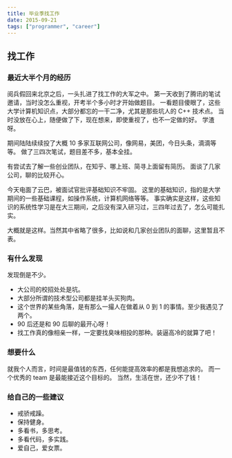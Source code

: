 ```yaml
---
title: 毕业季找工作
date: 2015-09-21
tags: ["programmer", "career"]
---
```


## 找工作

### 最近大半个月的经历

阅兵假回来北京之后，一头扎进了找工作的大军之中。
第一天收到了腾讯的笔试邀请，当时没怎么重视，开考半个多小时才开始做题目。
一看题目傻眼了，这些大学计算机知识点，大部分都忘的一干二净，尤其是那些坑人的 C++ 技术点。
当时没放在心上，随便做了下，现在想来，即使重视了，也不一定做的好。
学渣呀。

期间陆陆续续投了大概 10 多家互联网公司，像网易，美团，今日头条，滴滴等等。
做了三四次笔试，题目差不多，基本全挂。

有尝试去了解一些创业团队，在知乎、哪上班、简寻上面留有简历。
面谈了几家公司，聊的比较开心。

今天电面了云巴，被面试官批评基础知识不牢固。
这里的基础知识，指的是大学期间的一些基础课程，如操作系统，计算机网络等等。
事实确实是这样，这些知识的系统性学习是在大三期间，之后没有深入研习过，三四年过去了，怎么可能扎实。

大概就是这样。当然其中省略了很多，比如说和几家创业团队的面聊，这里暂且不表。

### 有什么发现

发现倒是不少。

- 大公司的校招处处是坑。
- 大部分所谓的技术型公司都是挂羊头买狗肉。
- 这个世界的某些角落，是有那么一撮人在做着从 0 到 1 的事情。至少我遇见了两个。
- 90 后还是和 90 后聊的最开心呀！
- 找工作真的像相亲一样，一定要找臭味相投的那种。装逼高冷的就算了吧！

### 想要什么

就我个人而言，时间是最值钱的东西，任何能提高效率的都是我想追求的。
而一个优秀的 team 是最能接近这个目标的。
当然，生活在世，还少不了钱！

### 给自己的一些建议

- 戒骄戒躁。
- 保持健身。
- 多看书，多思考。
- 多看代码，多实践。
- 爱自己，爱女票。
